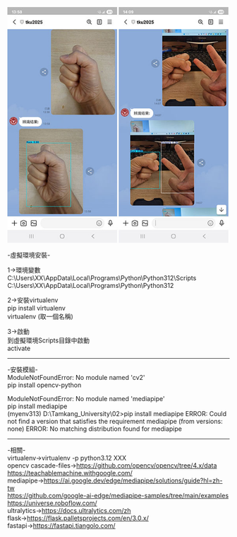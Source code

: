 ![image](demo.jpg)  

-虛擬環境安裝-  
  
1->環境變數  
C:\Users\XX\AppData\Local\Programs\Python\Python312\Scripts  
C:\Users\XX\AppData\Local\Programs\Python\Python312  
  
2->安裝virtualenv  
pip install virtualenv  
virtualenv (取一個名稱)  
  
3->啟動  
到虛擬環境Scripts目錄中啟動  
activate  

------------------------------------------------------------------------------  

-安裝模組-  
ModuleNotFoundError: No module named 'cv2'  
pip install opencv-python  

ModuleNotFoundError: No module named 'mediapipe'  
pip install mediapipe  
(myenv313) D:\Tamkang_University\02>pip install mediapipe
ERROR: Could not find a version that satisfies the requirement mediapipe (from versions: none)
ERROR: No matching distribution found for mediapipe




------------------------------------------------------------------------------  

-相關-  
virtualenv->virtualenv -p python3.12 XXX  
opencv cascade-files->https://github.com/opencv/opencv/tree/4.x/data  
https://teachablemachine.withgoogle.com/  
mediapipe->https://ai.google.dev/edge/mediapipe/solutions/guide?hl=zh-tw  
https://github.com/google-ai-edge/mediapipe-samples/tree/main/examples  
https://universe.roboflow.com/  
ultralytics->https://docs.ultralytics.com/zh  
flask->https://flask.palletsprojects.com/en/3.0.x/  
fastapi->https://fastapi.tiangolo.com/  


